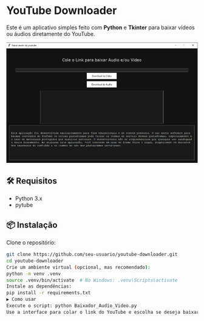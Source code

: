 # YouTube Downloader

Este é um aplicativo simples feito com **Python** e **Tkinter** para baixar vídeos ou áudios diretamente do YouTube.

![Tela do aplicativo](tela%20downloader.PNG)


## 🛠 Requisitos

- Python 3.x
- pytube

## 📦 Instalação

Clone o repositório:
```bash
git clone https://github.com/seu-usuario/youtube-downloader.git
cd youtube-downloader
Crie um ambiente virtual (opcional, mas recomendado):
python -m venv .venv
source .venv/bin/activate  # No Windows: .venv\Scripts\activate
Instale as dependências:
pip install -r requirements.txt
▶️ Como usar
Execute o script: python Baixador_Audio_Video.py
Use a interface para colar o link do YouTube e escolha se deseja baixar vídeo ou áudio.
